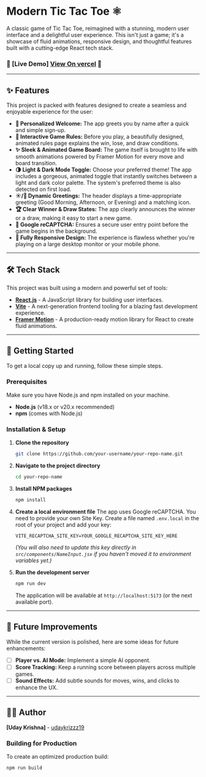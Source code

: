# Modern Tic Tac Toe ⚛️

A classic game of Tic Tac Toe, reimagined with a stunning, modern user interface and a delightful user experience. This isn't just a game; it's a showcase of fluid animations, responsive design, and thoughtful features built with a cutting-edge React tech stack.

### 🔴 [Live Demo] [View On vercel](https://modern-tic-tac-toe-eight.vercel.app/) 🔵

---

## ✨ Features

This project is packed with features designed to create a seamless and enjoyable experience for the user:

*   **👤 Personalized Welcome:** The app greets you by name after a quick and simple sign-up.
*   **📜 Interactive Game Rules:** Before you play, a beautifully designed, animated rules page explains the win, lose, and draw conditions.
*   **✨ Sleek & Animated Game Board:** The game itself is brought to life with smooth animations powered by Framer Motion for every move and board transition.
*   **🌗 Light & Dark Mode Toggle:** Choose your preferred theme! The app includes a gorgeous, animated toggle that instantly switches between a light and dark color palette. The system's preferred theme is also detected on first load.
*   **☀️/🌙 Dynamic Greetings:** The header displays a time-appropriate greeting (Good Morning, Afternoon, or Evening) and a matching icon.
*   **🏆 Clear Winner & Draw States:** The app clearly announces the winner or a draw, making it easy to start a new game.
*   **🤖 Google reCAPTCHA:** Ensures a secure user entry point before the game begins in the background.
*   **📱 Fully Responsive Design:** The experience is flawless whether you're playing on a large desktop monitor or your mobile phone.

---

## 🛠️ Tech Stack

This project was built using a modern and powerful set of tools:

*   **[React.js](https://reactjs.org/)** - A JavaScript library for building user interfaces.
*   **[Vite](https://vitejs.dev/)** - A next-generation frontend tooling for a blazing fast development experience.
*   **[Framer Motion](https://www.framer.com/motion/)** - A production-ready motion library for React to create fluid animations.

---

## 🚀 Getting Started

To get a local copy up and running, follow these simple steps.

### Prerequisites

Make sure you have Node.js and npm installed on your machine.
*   **Node.js** (v18.x or v20.x recommended)
*   **npm** (comes with Node.js)

### Installation & Setup

1.  **Clone the repository**
    ```sh
    git clone https://github.com/your-username/your-repo-name.git
    ```

2.  **Navigate to the project directory**
    ```sh
    cd your-repo-name
    ```

3.  **Install NPM packages**
    ```sh
    npm install
    ```

4.  **Create a local environment file**
    The app uses Google reCAPTCHA. You need to provide your own Site Key. Create a file named `.env.local` in the root of your project and add your key:
    ```
    VITE_RECAPTCHA_SITE_KEY=YOUR_GOOGLE_RECAPTCHA_SITE_KEY_HERE
    ```
    *(You will also need to update this key directly in `src/components/NameInput.jsx` if you haven't moved it to environment variables yet.)*

5.  **Run the development server**
    ```sh
    npm run dev
    ```
    The application will be available at `http://localhost:5173` (or the next available port).

---

## 🔮 Future Improvements

While the current version is polished, here are some ideas for future enhancements:

-   [ ] **Player vs. AI Mode:** Implement a simple AI opponent.
-   [ ] **Score Tracking:** Keep a running score between players across multiple games.
-   [ ] **Sound Effects:** Add subtle sounds for moves, wins, and clicks to enhance the UX.

---

## 👨‍💻 Author

**[Uday Krishna]** - [udaykrizzz19](https://github.com/udaykrizzz19)


### Building for Production

To create an optimized production build:
```sh
npm run build

